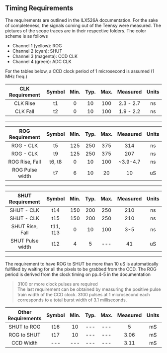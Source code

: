 Timing Requirements
-----------------
The requirements are outlined in the ILX526A documentation. For the sake of completeness, the signals coming out of the Teensy were measured. The pictures of the scope traces are in their respective folders. The color scheme is as follows
* Channel 1 (yellow): ROG
* Channel 2 (cyan): SHUT
* Channel 3 (magenta): CCD CLK
* Channel 4 (green): ADC CLK

For the tables below, a CCD clock period of 1 microsecond is assumed (1 MHz freq.)

| CLK Requirement | Symbol | Min. | Typ. | Max. | Measured | Units | 
|:-----------:|:------:|:----:|:----:|:----:|:--------:|:-----:|
| CLK Rise | t1 | 0 | 10 | 100 | 2.3 - 2.7 | ns |
| CLK Fall | t2 | 0 | 10 | 100 | 1.9 - 2.2 | ns |

---------------------------------


| ROG Requirement | Symbol | Min. | Typ. | Max. | Measured | Units |
|:-----------:|:------:|:----:|:----:|:----:|:--------:|:-----:|
| ROG - CLK | t5 | 125 | 250 | 375 | 314 | ns |
| ROG - CLK | t9 | 125 | 250 | 375 | 207 | ns |
| ROG Rise, Fall | t6, t8 | 0 | 10 | 100 | ~3.9-4.7 | ns |
| ROG Pulse width | t7 | 6 | 10 | 20 | 10 | uS |

---------------------------------

| SHUT Requirement | Symbol | Min. | Typ. | Max. | Measured | Units |
|:-----------:|:------:|:----:|:----:|:----:|:--------:|:-----:|
| SHUT - CLK | t14 | 150 | 200 | 250 | 210 | ns |
| SHUT - CLK | t15 | 150 | 200 | 250 | 210 | ns |
| SHUT Rise, Fall | t11, t13 | 0 | 10 | 100 | 3-5 | ns |
| SHUT Pulse width | t12 | 4 | 5 | --- | 41 | uS |
---------------------------------

The requirement to have ROG to SHUT be more than 10 uS is automatically fulfilled by waiting for all the pixels to be grabbed from the CCD.
The ROG period is derived from the clock timing on pp.4-5 in the documentation
> 3100 or more clock pulses are required  
The last requirement can be obtained by measuring the positive pulse train width of the CCD clock. 3100 pulses at 1 microsecond each corresponds to a total burst width of 3.1 milliseconds.

| Other Requirements | Symbol | Min. | Typ. | Max. | Measured | Units |
|:-----------:|:------:|:----:|:----:|:----:|:--------:|:-----:|
| SHUT to ROG | t16 | 10 | --- | --- | 5 | mS |
| ROG to SHUT | t17 | 10 | --- | --- | 3.06 | mS |
| CCD Width | --- | --- | --- | --- | 3.11 | mS |


